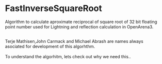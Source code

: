 # FastInverseSquareRoot
Algorithm to calculate aproximate reciprocal of square root of 32 bit floating point number used for Lightning and reflection calculation in OpenArena3. <br /><br />

Terje Mathisen,John Carmack and Michael Abrash are names always asociated for development of this algorhthm.
<br /><br />
To understand the algorhitm, lets check out why we need this.. <br />


